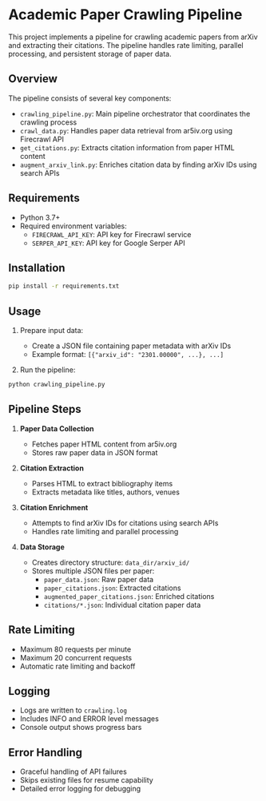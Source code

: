# Academic Paper Crawling Pipeline

This project implements a pipeline for crawling academic papers from arXiv and extracting their citations. The pipeline handles rate limiting, parallel processing, and persistent storage of paper data.

## Overview

The pipeline consists of several key components:

- `crawling_pipeline.py`: Main pipeline orchestrator that coordinates the crawling process
- `crawl_data.py`: Handles paper data retrieval from ar5iv.org using Firecrawl API
- `get_citations.py`: Extracts citation information from paper HTML content
- `augment_arxiv_link.py`: Enriches citation data by finding arXiv IDs using search APIs

## Requirements

- Python 3.7+
- Required environment variables:
  - `FIRECRAWL_API_KEY`: API key for Firecrawl service
  - `SERPER_API_KEY`: API key for Google Serper API

## Installation

```bash
pip install -r requirements.txt
```

## Usage

1. Prepare input data:

   - Create a JSON file containing paper metadata with arXiv IDs
   - Example format: `[{"arxiv_id": "2301.00000", ...}, ...]`

2. Run the pipeline:

```bash
python crawling_pipeline.py
```

## Pipeline Steps

1. **Paper Data Collection**

   - Fetches paper HTML content from ar5iv.org
   - Stores raw paper data in JSON format

2. **Citation Extraction**

   - Parses HTML to extract bibliography items
   - Extracts metadata like titles, authors, venues

3. **Citation Enrichment**

   - Attempts to find arXiv IDs for citations using search APIs
   - Handles rate limiting and parallel processing

4. **Data Storage**
   - Creates directory structure: `data_dir/arxiv_id/`
   - Stores multiple JSON files per paper:
     - `paper_data.json`: Raw paper data
     - `paper_citations.json`: Extracted citations
     - `augmented_paper_citations.json`: Enriched citations
     - `citations/*.json`: Individual citation paper data

## Rate Limiting

- Maximum 80 requests per minute
- Maximum 20 concurrent requests
- Automatic rate limiting and backoff

## Logging

- Logs are written to `crawling.log`
- Includes INFO and ERROR level messages
- Console output shows progress bars

## Error Handling

- Graceful handling of API failures
- Skips existing files for resume capability
- Detailed error logging for debugging
